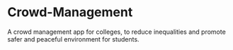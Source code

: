 # Crowd-Management

A crowd management app for colleges, to reduce inequalities and promote safer and peaceful environment for students.
